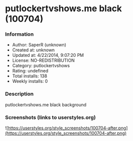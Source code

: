 # putlockertvshows.me black (100704)

### Information
- Author: SaperR (unknown)
- Created at: unknown
- Updated at: 4/22/2014, 9:07:20 PM
- License: NO-REDISTRIBUTION
- Category: putlockertvshows
- Rating: undefined
- Total installs: 138
- Weekly installs: 0


### Description
putlockertvshows.me black background


### Screenshots (links to userstyles.org)
![https://userstyles.org/style_screenshots/100704-after.png](https://userstyles.org/style_screenshots/100704-after.png)


